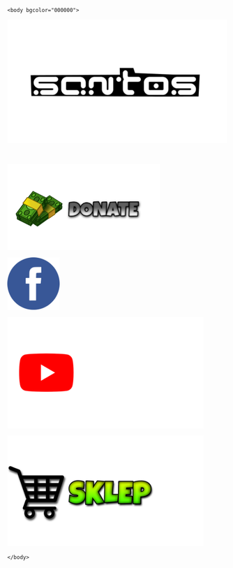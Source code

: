 <html>
	<head>
		<title>SANTOS MIX</title>
	</head>

	<body bgcolor="000000">

<center><p><img src="LOGO SANTOS.png" width="600"></p></center>


<br>
<a href="https://www.paymedia.pl/santos" target="_blank">
<p><img src="DONATE.png" width="350"></p>
</a>

<a href="https://m.facebook.com/SantosOfficialFANPAGE" target="_blank">
<p><img src="FANPAGE.png" width="120"></p>
</a>

<a href="https://www.youtube.com/SantosMIX/" target="_blank">
<p><img src="YOUTUBE.png" width="450"></p>
</a>

<a href="https://wwwstrona.github.io/SANTOSSHOP/" target="_blank">
<p><img src="SKLEP.png" width="450"></p>
</a>


	</body>
</html>
